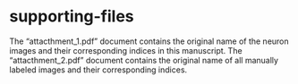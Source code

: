 # supporting-files
The “attacthment_1.pdf” document contains the original name of the neuron images and their corresponding indices in this manuscript.  The “attacthment_2.pdf” document contains the original name of all manually labeled images and their corresponding indices.
